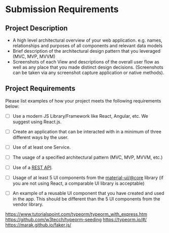 # Submission Requirements
## Project Description
- A high level architectural overview of your web application. e.g. names, relationships and purposes of all components and relevant data models
- Brief description of the architectural design pattern that you leveraged (MVC, MVP, MVVM)
- Screenshots of each View and descriptions of the overall user flow as well as any place that you made distinct design decisions.  (Screenshots can be taken via any screenshot capture application or native methods).


## Project Requirements
Please list examples of how your project meets the following requirements below:
- [ ] Use a modern JS Library/Framework like React, Angular, etc. We suggest using React.js.

- [ ] Create an application that can be interacted with in a minimum of three different ways by the user.

- [ ] Use of at least one Service.

- [ ] The usage of a specified architectural pattern (MVC, MVP, MVVM,  etc.)

- [ ] Use of a [REST API](https://medium.com/@arteko/the-best-way-to-use-rest-apis-in-swift-95e10696c980).
- [ ] Usage of at least 5 UI components from the [material-ui/@core](https://material-ui.com/) library (if you are not using React, a comparable UI library is acceptable)

- [ ] An example of a reusable UI component that you have created and used in the app. This should be different than the 5 UI components from the vendor library.


https://www.tutorialspoint.com/typeorm/typeorm_with_express.htm
https://github.com/w3tecch/typeorm-seeding
https://typeorm.io/#/
https://marak.github.io/faker.js/